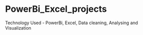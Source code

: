 # PowerBi_Excel_projects
Technology Used - PowerBi, Excel, Data cleaning, Analysing and Visualization
